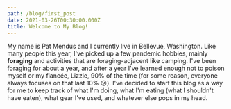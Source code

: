 ```yaml
---
path: /blog/first_post
date: 2021-03-26T00:30:00.000Z
title: Welcome to My Blog!
---
```

My name is Pat Mendus and I currently live in Bellevue, Washington. Like many people this year, I've picked up a few pandemic hobbies, mainly **foraging** and activities that are foraging-adjacent like camping. I've been foraging for about a year, and after a year I've learned enough not to poison myself or my fiancée, Lizzie, 90% of the time (for some reason, everyone always focuses on that last 10% 😕). I've decided to start this blog as a way for me to keep track of what I'm doing, what I'm eating (what I shouldn't have eaten), what gear I've used, and whatever else pops in my head.